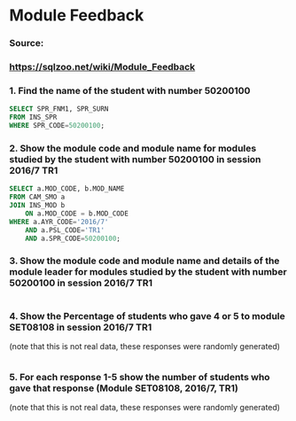 # Module Feedback

### Source:
### https://sqlzoo.net/wiki/Module_Feedback

### 1. Find the name of the student with number 50200100

```sql
SELECT SPR_FNM1, SPR_SURN
FROM INS_SPR
WHERE SPR_CODE=50200100;
```

### 2. Show the module code and module name for modules studied by the student with number 50200100 in session 2016/7 TR1

```sql
SELECT a.MOD_CODE, b.MOD_NAME
FROM CAM_SMO a
JOIN INS_MOD b
    ON a.MOD_CODE = b.MOD_CODE
WHERE a.AYR_CODE='2016/7'
    AND a.PSL_CODE='TR1'
    AND a.SPR_CODE=50200100;
```

### 3. Show the module code and module name and details of the module leader for modules studied by the student with number 50200100 in session 2016/7 TR1

```sql
```

### 4. Show the Percentage of students who gave 4 or 5 to module SET08108 in session 2016/7 TR1

(note that this is not real data, these responses were randomly generated)

``` sql
```

### 5. For each response 1-5 show the number of students who gave that response (Module SET08108, 2016/7, TR1)

(note that this is not real data, these responses were randomly generated)

```sql
```